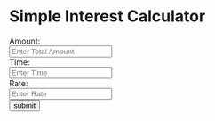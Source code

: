 <!DOCTYPE html>
<html lang="en">
<head>
    <link rel="stylesheet" href="style.css">
    <meta charset="UTF-8">
    <meta http-equiv="X-UA-Compatible" content="IE=edge">
    <meta name="viewport" content="width=device-width, initial-scale=1.0">
    <title>funtion to calculate simple</title>
</head>
<body>
    <div class="container">
        <h1>Simple Interest Calculator</h1>
        <div class="inpSection">
            <div class="amt">
                <label for="amount">Amount:   </label><br>
                <input type="number" name="amount" id="amount" placeholder="Enter Total Amount">
            </div>
            <div class="time">
                <label for="time">Time:   </label><br>
                <input type="number" name="time" id="time" placeholder="Enter Time">
            </div>
            <div class="rate">
                <label for="rate">Rate: </label><br>
                <input type="number" name="rate" id="rate" placeholder="Enter Rate">
            </div>
            <div class="button">
                <button onclick="Calculate()">submit</button>
            </div>
            <div class="result">
                <h3 id="si"></h3>
            </div>
        </div>
    </div>

</body>
<script>
    function Calculate()
    {
        let p=document.getElementById('amount').value;
        let t=document.getElementById('time').value;
        let r=document.getElementById('rate').value;

        let  SI=(p*t*r)/100;

        document.getElementById('si').innerHTML="The Total Simple Intrest Is: "+SI;
    }
</script>
</html>
